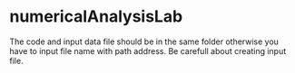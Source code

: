 # numericalAnalysisLab

The code and input data file should be in the same folder otherwise you have to input file name with path address. Be carefull about creating input file.

